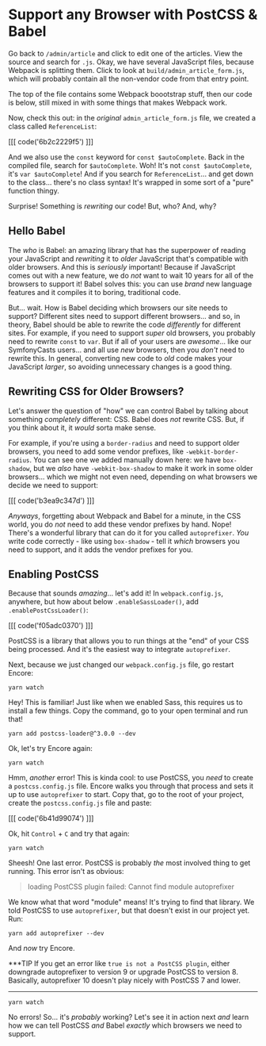 # Support any Browser with PostCSS & Babel

Go back to `/admin/article` and click to edit one of the articles. View the
source and search for `.js`. Okay, we have several JavaScript files, because
Webpack is splitting them. Click to look at `build/admin_article_form.js`, which
will probably contain all the non-vendor code from that entry point.

The top of the file contains some Webpack boootstrap stuff, then our code is below,
still mixed in with some things that makes Webpack work.

Now, check this out: in the *original* `admin_article_form.js` file, we created
a class called `ReferenceList`:

[[[ code('6b2c2229f5') ]]]

And we also use the `const` keyword for `const $autoComplete`. Back in the compiled
file, search for `$autoComplete`. Woh! It's not `const $autoComplete`, it's
`var $autoComplete`! And if you search for `ReferenceList`... and get down to the
class... there's no class syntax! It's wrapped in some sort of a "pure" function thingy.

Surprise! Something is *rewriting* our code! But, who? And, why?

## Hello Babel

The *who* is Babel: an amazing library that has the superpower of reading your
JavaScript and *rewriting* it to *older* JavaScript that's compatible with older
browsers. And this is *seriously* important! Because if JavaScript comes out with
a new feature, we do *not* want to wait 10 years for all of the browsers to support
it! Babel solves this: you can use *brand* new language features and it compiles
it to boring, traditional code.

But... wait. How is Babel deciding which browsers our site needs to support?
Different sites need to support different browsers... and so, in theory, Babel
should be able to rewrite the code *differently* for different sites. For example,
if you need to support *super* old browsers, you probably need to rewrite `const`
to `var`. But if all of your users are *awesome*... like our SymfonyCasts users...
and all use *new* browsers, then you *don't* need to rewrite this. In general,
converting new code to *old* code makes your JavaScript *larger*, so avoiding
unnecessary changes is a good thing.

## Rewriting CSS for Older Browsers?

Let's answer the question of "how" we can control Babel by talking about something
*completely* different: CSS. Babel does *not* rewrite CSS. But, if you think about
it, it *would* sorta make sense.

For example, if you're using a `border-radius` and need to support older browsers,
you need to add some vendor prefixes, like `-webkit-border-radius`. You can see
one we added manually down here: we have `box-shadow`, but we *also*
have `-webkit-box-shadow` to make it work in some older browsers... which we might
not even need, depending on what browsers we decide we need to support:

[[[ code('b3ea9c347d') ]]]

*Anyways*, forgetting about Webpack and Babel for a minute, in the CSS world, you
do *not* need to add these vendor prefixes by hand. Nope! There's a wonderful
library that can do it for you called `autoprefixer`. *You* write code correctly -
like using `box-shadow` - tell it *which* browsers you need to support, and it
adds the vendor prefixes for you.

## Enabling PostCSS

Because that sounds *amazing*... let's add it! In `webpack.config.js`, anywhere,
but how about below `.enableSassLoader()`, add `.enablePostCssLoader()`:

[[[ code('f05adc0370') ]]]

PostCSS is a library that allows you to run things at the "end" of your CSS being
processed. And it's the easiest way to integrate `autoprefixer`.

Next, because we just changed our `webpack.config.js` file, go restart Encore:

```terminal-silent
yarn watch
```

Hey! This is familiar! Just like when we enabled Sass, this requires us to install
a few things. Copy the command, go to your open terminal and run that!

```terminal-silent
yarn add postcss-loader@^3.0.0 --dev
```

Ok, let's try Encore again:

```terminal-silent
yarn watch
```

Hmm, *another* error! This is kinda cool: to use PostCSS, you *need* to create a
`postcss.config.js` file. Encore walks you through that process and sets it up
to use `autoprefixer` to start. Copy that, go to the root of your project, create
the `postcss.config.js` file and paste:

[[[ code('6b41d99074') ]]]

Ok, hit `Control` + `C` and try that again:

```terminal-silent
yarn watch
```

Sheesh! One last error. PostCSS is probably *the* most involved thing to get running.
This error isn't as obvious:

> loading PostCSS plugin failed: Cannot find module autoprefixer

We know what that word "module" means! It's trying to find that library. We
told PostCSS to use `autoprefixer`, but that doesn't exist in our project yet.
Run:

```terminal
yarn add autoprefixer --dev
```

And *now* try Encore.

***TIP
If you get an error like `true is not a PostCSS plugin`, either downgrade autoprefixer to version 9
or upgrade PostCSS to version 8. Basically, autoprefixer 10 doesn't play nicely with PostCSS 7 and lower.
***

```terminal
yarn watch
```

No errors! So... it's *probably* working? Let's see it in action next *and* learn
how we can tell PostCSS *and* Babel *exactly* which browsers we need to support.
